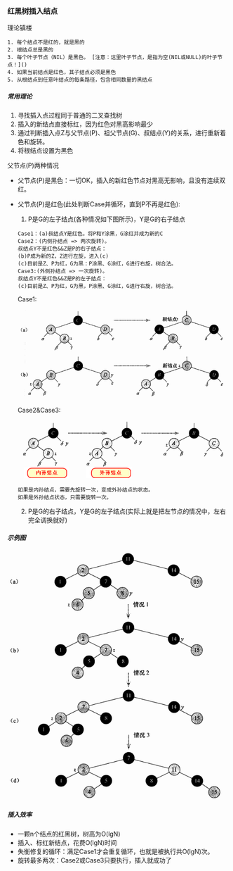 ### 红黑树插入结点
理论镇楼

    1. 每个结点不是红的，就是黑的
    2. 根结点总是黑的
    3. 每个叶子节点（NIL）是黑色。 [注意：这里叶子节点，是指为空(NIL或NULL)的叶子节点！]()
    4. 如果当前结点是红色，其子结点必须是黑色
    5. 从根结点到任意叶结点的每条路径，包含相同数量的黑结点

##### 常用理论

1. 寻找插入点过程同于普通的二叉查找树
2. 插入的新结点直接标红，因为红色对黑高影响最少
3. 通过判断插入点Z与父节点(P)、祖父节点(G)、叔结点(Y)的关系，进行重新着色和旋转。
4. 将根结点设置为黑色

父节点(P)两种情况
* 父节点(P)是黑色：一切OK，插入的新红色节点对黑高无影响，且没有连续双红。
* 父节点(P)是红色(此处判断Case并循环，直到P不再是红色):
    1. P是G的左子结点(各种情况如下图所示)，Y是G的右子结点
    ```
    Case1：(a)叔结点Y是红色。将P和Y涂黑，G涂红并成为新的C
    Case2：(内侧孙结点 => 两次旋转)。
    叔结点Y不是红色&&Z是P的右子结点：
    (b)P成为新的Z，Z进行左旋，进入(c)
    (c)目前是Z、P为红，G为黑：P涂黑、G涂红，G进行右旋，树合法。
    Case3:(外侧孙结点 => 一次旋转)。
    叔结点Y不是红色&&Z是P的左子结点：
    (c)目前是Z、P为红，G为黑，P涂黑、G涂红，G进行右旋，树合法。
    ```

    Case1:

    ![BR树着色&向上递归](../img/BRTreePaintAndUpward.png)

    Case2&Case3:

    ![BR树旋转Case2与Case3](../img/BRTreeRotate.png)
    ```
    如果是内孙结点，需要先旋转一次，变成外孙结点的状态。
    如果是外孙结点状态，只需要旋转一次。
    ```


    2. P是G的右子结点，Y是G的左子结点(实际上就是把左节点的情况中，左右完全调换就好)

##### 示例图

![Case示意](../img/BRTreeInsertLeftChildSample.png)

##### 插入效率
* 一颗n个结点的红黑树，树高为O(lgN)
* 插入、标红新结点，花费O(lgN)时间
* 失衡修复的循环：满足Case1才会重复循环，也就是被执行共O(lgN)次。
* 旋转最多两次：Case2或Case3只要执行，插入就成功了